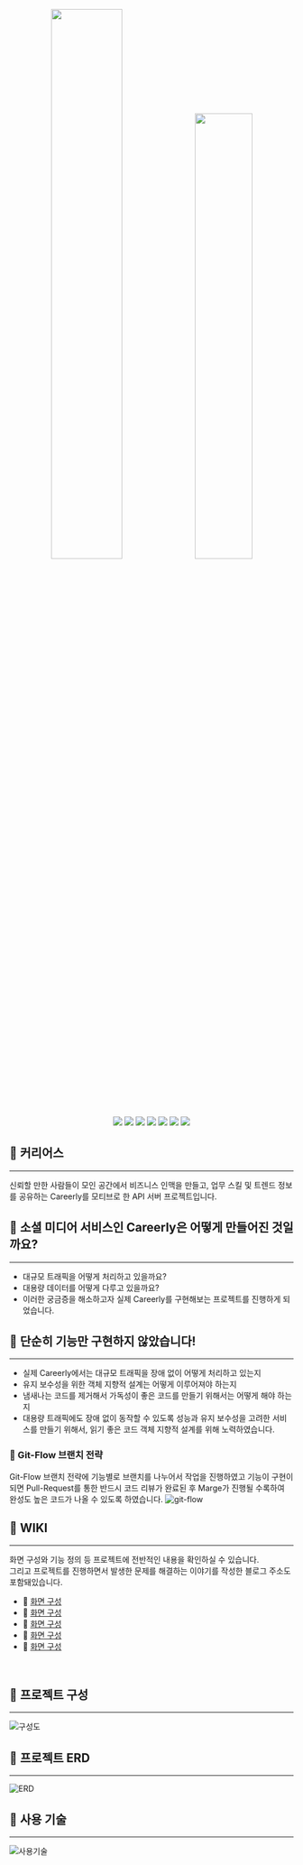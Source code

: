 <p align='center'>
<img width='50%' src='https://user-images.githubusercontent.com/39672033/122632708-933e9980-d10f-11eb-8919-05c2451ac117.png'>
<img width='45%' src="https://user-images.githubusercontent.com/59943196/122651177-011bad00-d172-11eb-9669-b0af57f4940b.png">
</p>

<p align='center'>
    <img src="https://img.shields.io/badge/spring boot-v2.4.3-green?logo=SpringBoot"/>
    <img src="https://img.shields.io/badge/java-v1.8-aaa?logo=Java"/>
    <img src="https://img.shields.io/badge/gradle-v6.8.2-yellow?logo=Gradle">
    <img src="https://img.shields.io/badge/mysql-v8.0-ff69b4?logo=MySQL"/>
    <img src="https://img.shields.io/badge/redis-v6.2.4-critical?logo=Redis"/>
    <img src="https://img.shields.io/badge/jenkins-v2.289.1-critical?logo=Jenkins"/>
    <img src="https://img.shields.io/badge/docker-v18.09.7-blue?logo=Docker"/>
</p>


## 📌 커리어스
___
신뢰할 만한 사람들이 모인 공간에서 비즈니스 인맥을 만들고, 
업무 스킬 및 트렌드 정보를 공유하는 Careerly를 모티브로 한 API 서버 프로젝트입니다.
<br/>

## 📌 소셜 미디어 서비스인 Careerly은 어떻게 만들어진 것일까요?
___
- 대규모 트래픽을 어떻게 처리하고 있을까요?
- 대용량 데이터를 어떻게 다루고 있을까요?
- 이러한 궁금증을 해소하고자 실제 Careerly를 구현해보는 프로젝트를 진행하게 되었습니다.
  <br/>

## 📌 단순히 기능만 구현하지 않았습니다!
___
- 실제 Careerly에서는 대규모 트래픽을 장애 없이 어떻게 처리하고 있는지
- 유지 보수성을 위한 객체 지향적 설계는 어떻게 이루어져야 하는지
- 냄새나는 코드를 제거해서 가독성이 좋은 코드를 만들기 위해서는 어떻게 해야 하는지
- 대용량 트래픽에도 장애 없이 동작할 수 있도록 성능과 유지 보수성을 고려한 서비스를 만들기 위해서, 읽기 좋은 코드 객체 지향적 설계를 위해 노력하였습니다.

### 💠 Git-Flow 브랜치 전략
Git-Flow 브랜치 전략에 기능별로 브랜치를 나누어서 작업을 진행하였고 기능이 구현이 되면 Pull-Request를 통한 반드시 코드 리뷰가 완료된 후 Marge가 진행될 수록하여 완성도 높은 코드가 나올 수 있도록 하였습니다.
![git-flow](https://user-images.githubusercontent.com/59943196/122962571-85636f80-d3c0-11eb-8401-7c1d020354cb.png)
<br/>

## 📌 WIKI
___
화면 구성와 기능 정의 등 프로젝트에 전반적인 내용을 확인하실 수 있습니다.  
그리고 프로젝트를 진행하면서 발생한 문제를 해결하는 이야기를 작성한 블로그 주소도 포함돼있습니다.  
- 📍 [화면 구성](https://github.com/f-lab-edu/careers/wiki/Careers-Prototyping)
- 📍 [화면 구성](https://github.com/f-lab-edu/careers/wiki/Careers-Prototyping)
- 📍 [화면 구성](https://github.com/f-lab-edu/careers/wiki/Careers-Prototyping)
- 📍 [화면 구성](https://github.com/f-lab-edu/careers/wiki/Careers-Prototyping)
- 📍 [화면 구성](https://github.com/f-lab-edu/careers/wiki/Careers-Prototyping)
<br/>

## 📌 프로젝트 구성
___
![구성도](https://user-images.githubusercontent.com/39672033/122710486-4daed780-d29b-11eb-8078-fdf841507848.png)
<br/>

## 📌 프로젝트 ERD
___
![ERD](https://user-images.githubusercontent.com/39672033/121915202-f7f3a000-cd6d-11eb-8e2c-224f826a31c6.png)
<br/>

## 📌 사용 기술
___
![사용기술](https://user-images.githubusercontent.com/59943196/122677845-169ae080-d21f-11eb-921c-f7d903075eb6.png)
<br/>
